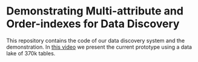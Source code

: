 # Demonstrating Multi-attribute and Order-indexes for Data Discovery

This repository contains the code of our data discovery system and the demonstration.
In [this video](https://youtu.be/cJfWn2wc_ZI) we present the current prototype using a data lake of 370k tables.
